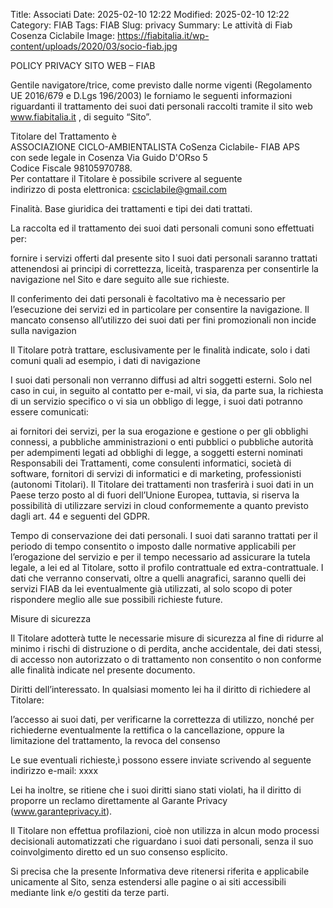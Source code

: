 Title: Associati
Date: 2025-02-10 12:22
Modified: 2025-02-10 12:22
Category: FIAB
Tags: FIAB
Slug: privacy
Summary: Le attività di Fiab Cosenza Ciclabile
Image: https://fiabitalia.it/wp-content/uploads/2020/03/socio-fiab.jpg

POLICY PRIVACY SITO WEB – FIAB 

Gentile navigatore/trice, come previsto dalle norme vigenti (Regolamento UE 2016/679 e D.Lgs 196/2003) le forniamo le seguenti informazioni riguardanti il trattamento dei suoi dati personali raccolti tramite il sito web www.fiabitalia.it , di seguito “Sito”.

Titolare del Trattamento è  
ASSOCIAZIONE CICLO-AMBIENTALISTA CoSenza Ciclabile- FIAB APS  
con sede legale in Cosenza Via Guido D'ORso 5  
Codice Fiscale  98105970788.          
Per contattare il Titolare è possibile scrivere al seguente  
indirizzo di posta elettronica:  csciclabile@gmail.com  

Finalità. Base giuridica dei trattamenti e tipi dei dati trattati.

La raccolta ed il trattamento dei suoi dati personali comuni sono effettuati per:

fornire i servizi offerti dal presente sito 
I suoi dati personali saranno trattati attenendosi ai principi di correttezza, liceità, trasparenza per consentirle la navigazione nel Sito e dare seguito alle sue richieste.

Il conferimento dei dati personali è facoltativo ma è necessario per l’esecuzione dei servizi ed in particolare per consentire la navigazione. Il mancato consenso all’utilizzo dei suoi dati per fini promozionali non incide sulla navigazion

Il Titolare potrà trattare, esclusivamente per le finalità indicate, solo i dati comuni quali ad esempio, i dati di navigazione

I suoi dati personali non verranno diffusi ad altri soggetti esterni. Solo nel caso in cui, in seguito al contatto per e-mail, vi sia, da parte sua, la richiesta di un servizio specifico o vi sia un obbligo di legge, i suoi dati potranno essere comunicati:

ai fornitori dei servizi, per la sua erogazione e gestione o per gli obblighi connessi,
a pubbliche amministrazioni o enti pubblici o pubbliche autorità per adempimenti legati ad obblighi di legge,
a soggetti esterni nominati Responsabili dei Trattamenti, come consulenti informatici, società di software, fornitori di servizi di informatici e di marketing,
professionisti (autonomi Titolari).
Il Titolare dei trattamenti non trasferirà i suoi dati in un Paese terzo posto al di fuori dell’Unione Europea, tuttavia, si riserva la possibilità di utilizzare servizi in cloud conformemente a quanto previsto dagli art. 44 e seguenti del GDPR.

 Tempo di conservazione dei dati personali. I suoi dati saranno trattati per il periodo di tempo consentito o imposto dalle normative applicabili per l’erogazione del servizio e per il tempo necessario ad assicurare la tutela legale, a lei ed al Titolare, sotto il profilo contrattuale ed extra-contrattuale. I dati che verranno conservati, oltre a quelli anagrafici, saranno quelli dei servizi FIAB da lei eventualmente già utilizzati, al solo scopo di poter rispondere meglio alle sue possibili richieste future.

Misure di sicurezza

Il Titolare adotterà tutte le necessarie misure di sicurezza al fine di ridurre al minimo i rischi di distruzione o di perdita, anche accidentale, dei dati stessi, di accesso non autorizzato o di trattamento non consentito o non conforme alle finalità indicate nel presente documento.

Diritti dell’interessato. In qualsiasi momento lei ha il diritto di richiedere al Titolare:

l’accesso ai suoi dati, per verificarne la correttezza di utilizzo, nonché per richiederne eventualmente la rettifica o la cancellazione, oppure la limitazione del trattamento,
la revoca del consenso

Le sue eventuali richieste,ì possono essere inviate scrivendo al seguente indirizzo e-mail: xxxx

Lei ha inoltre, se ritiene che i suoi diritti siano stati violati, ha il diritto di proporre un reclamo direttamente al Garante Privacy (www.garanteprivacy.it).  

Il Titolare non effettua profilazioni, cioè non utilizza in alcun modo processi decisionali automatizzati che riguardano i suoi dati personali, senza il suo coinvolgimento diretto ed un suo consenso esplicito.

Si precisa che la presente Informativa deve ritenersi riferita e applicabile unicamente al Sito, senza estendersi alle pagine o ai siti accessibili mediante link e/o gestiti da terze parti.

